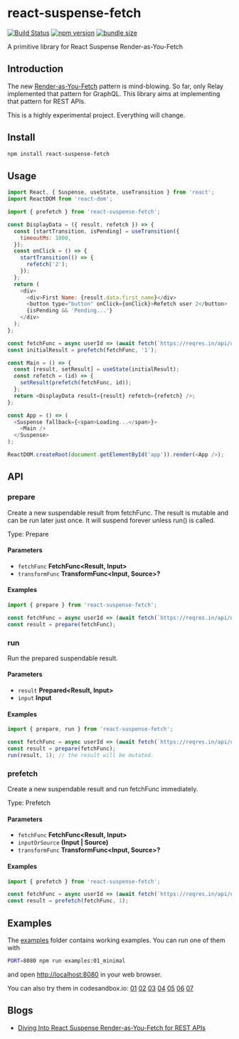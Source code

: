 # react-suspense-fetch

[![Build Status](https://travis-ci.com/dai-shi/react-suspense-fetch.svg?branch=master)](https://travis-ci.com/dai-shi/react-suspense-fetch)
[![npm version](https://badge.fury.io/js/react-suspense-fetch.svg)](https://badge.fury.io/js/react-suspense-fetch)
[![bundle size](https://badgen.net/bundlephobia/minzip/react-suspense-fetch)](https://bundlephobia.com/result?p=react-suspense-fetch)

A primitive library for React Suspense Render-as-You-Fetch

## Introduction

The new [Render-as-You-Fetch](https://reactjs.org/docs/concurrent-mode-suspense.html#approach-3-render-as-you-fetch-using-suspense) pattern is mind-blowing.
So far, only Relay implemented that pattern for GraphQL.
This library aims at implementing that pattern for REST APIs.

This is a highly experimental project. Everything will change.

## Install

```bash
npm install react-suspense-fetch
```

## Usage

```javascript
import React, { Suspense, useState, useTransition } from 'react';
import ReactDOM from 'react-dom';

import { prefetch } from 'react-suspense-fetch';

const DisplayData = ({ result, refetch }) => {
  const [startTransition, isPending] = useTransition({
    timeoutMs: 1000,
  });
  const onClick = () => {
    startTransition(() => {
      refetch('2');
    });
  };
  return (
    <div>
      <div>First Name: {result.data.first_name}</div>
      <button type="button" onClick={onClick}>Refetch user 2</button>
      {isPending && 'Pending...'}
    </div>
  );
};

const fetchFunc = async userId => (await fetch(`https://reqres.in/api/users/${userId}?delay=3`)).json();
const initialResult = prefetch(fetchFunc, '1');

const Main = () => {
  const [result, setResult] = useState(initialResult);
  const refetch = (id) => {
    setResult(prefetch(fetchFunc, id));
  };
  return <DisplayData result={result} refetch={refetch} />;
};

const App = () => (
  <Suspense fallback={<span>Loading...</span>}>
    <Main />
  </Suspense>
);

ReactDOM.createRoot(document.getElementById('app')).render(<App />);
```

## API

<!-- Generated by documentation.js. Update this documentation by updating the source code. -->

### prepare

Create a new suspendable result from fetchFunc.
The result is mutable and can be run later just once.
It will suspend forever unless run() is called.

Type: Prepare

#### Parameters

- `fetchFunc` **FetchFunc&lt;Result, Input>** 
- `transformFunc` **TransformFunc&lt;Input, Source>?** 

#### Examples

```javascript
import { prepare } from 'react-suspense-fetch';

const fetchFunc = async userId => (await fetch(`https://reqres.in/api/users/${userId}?delay=3`)).json();
const result = prepare(fetchFunc);
```

### run

Run the prepared suspendable result.

#### Parameters

- `result` **Prepared&lt;Result, Input>** 
- `input` **Input** 

#### Examples

```javascript
import { prepare, run } from 'react-suspense-fetch';

const fetchFunc = async userId => (await fetch(`https://reqres.in/api/users/${userId}?delay=3`)).json();
const result = prepare(fetchFunc);
run(result, 1); // the result will be mutated.
```

### prefetch

Create a new suspendable result and run fetchFunc immediately.

Type: Prefetch

#### Parameters

- `fetchFunc` **FetchFunc&lt;Result, Input>** 
- `inputOrSource` **(Input | Source)** 
- `transformFunc` **TransformFunc&lt;Input, Source>?** 

#### Examples

```javascript
import { prefetch } from 'react-suspense-fetch';

const fetchFunc = async userId => (await fetch(`https://reqres.in/api/users/${userId}?delay=3`)).json();
const result = prefetch(fetchFunc, 1);
```

## Examples

The [examples](examples) folder contains working examples.
You can run one of them with

```bash
PORT=8080 npm run examples:01_minimal
```

and open <http://localhost:8080> in your web browser.

You can also try them in codesandbox.io:
[01](https://codesandbox.io/s/github/dai-shi/react-suspense-fetch/tree/master/examples/01_minimal)
[02](https://codesandbox.io/s/github/dai-shi/react-suspense-fetch/tree/master/examples/02_typescript)
[03](https://codesandbox.io/s/github/dai-shi/react-suspense-fetch/tree/master/examples/03_props)
[04](https://codesandbox.io/s/github/dai-shi/react-suspense-fetch/tree/master/examples/04_auth)
[05](https://codesandbox.io/s/github/dai-shi/react-suspense-fetch/tree/master/examples/05_todolist)
[06](https://codesandbox.io/s/github/dai-shi/react-suspense-fetch/tree/master/examples/06_reactlazy)
[07](https://codesandbox.io/s/github/dai-shi/react-suspense-fetch/tree/master/examples/07_wasm)

## Blogs

- [Diving Into React Suspense Render-as-You-Fetch for REST APIs](https://blog.axlight.com/posts/diving-into-react-suspense-render-as-you-fetch-for-rest-apis/)
